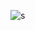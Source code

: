 ![s](https://user-images.githubusercontent.com/112846368/202981609-e8f5f201-9f58-4bce-8de3-467935b18bb7.png)
